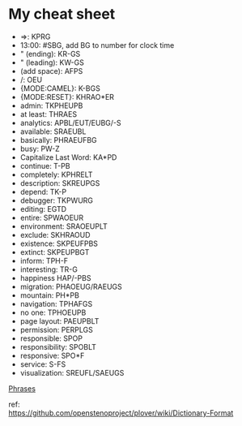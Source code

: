 # My cheat sheet

 *  =>: KPRG
 * 13:00: #SBG, add BG to number for clock time
 * " (ending): KR-GS
 * " (leading): KW-GS
 * (add space): AFPS
 * /: OEU
 * {MODE:CAMEL}: K-BGS
 * {MODE:RESET}: KHRAO*ER
 * admin: TKPHEUPB
 * at least: THRAES
 * analytics: APBL/EUT/EUBG/-S
 * available: SRAEUBL
 * basically: PHRAEUFBG
 * busy: PW-Z
 * Capitalize Last Word: KA*PD
 * continue: T-PB
 * completely: KPHRELT
 * description: SKREUPGS
 * depend: TK-P
 * debugger: TKPWURG
 * editing: EGTD
 * entire: SPWAOEUR
 * environment: SRAOEUPLT
 * exclude: SKHRAOUD
 * existence: SKPEUFPBS
 * extinct: SKPEUPBGT
 * inform: TPH-F
 * interesting: TR-G
 * happiness HAP/-PBS
 * migration: PHAOEUG/RAEUGS
 * mountain: PH*PB
 * navigation: TPHAFGS
 * no one: TPHOEUPB
 * page layout: PAEUPBLT
 * permission: PERPLGS
 * responsible: SPOP
 * responsibility: SPOBLT
 * responsive: SPO*F
 * service: S-FS
 * visualization: SREUFL/SAEUGS


[Phrases](Phrases.md)  

ref:  
https://github.com/openstenoproject/plover/wiki/Dictionary-Format
